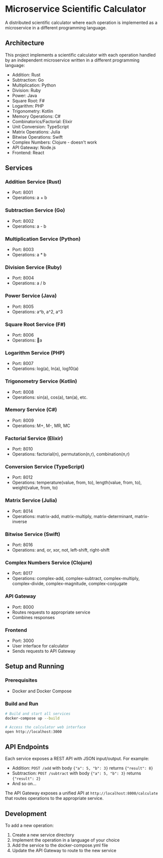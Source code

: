 # Microservice Scientific Calculator

A distributed scientific calculator where each operation is implemented as a microservice in a different programming language.

## Architecture

This project implements a scientific calculator with each operation handled by an independent microservice written in a different programming language:

- Addition: Rust
- Subtraction: Go
- Multiplication: Python
- Division: Ruby
- Power: Java
- Square Root: F#
- Logarithm: PHP
- Trigonometry: Kotlin
- Memory Operations: C#
- Combinatorics/Factorial: Elixir
- Unit Conversion: TypeScript
- Matrix Operations: Julia
- Bitwise Operations: Swift
- Complex Numbers: Clojure - doesn't work
- API Gateway: Node.js
- Frontend: React

## Services

### Addition Service (Rust)
- Port: 8001
- Operations: a + b

### Subtraction Service (Go)
- Port: 8002
- Operations: a - b

### Multiplication Service (Python)
- Port: 8003
- Operations: a * b

### Division Service (Ruby)
- Port: 8004
- Operations: a / b

### Power Service (Java)
- Port: 8005
- Operations: a^b, a^2, a^3

### Square Root Service (F#)
- Port: 8006
- Operations: a

### Logarithm Service (PHP)
- Port: 8007
- Operations: log(a), ln(a), log10(a)

### Trigonometry Service (Kotlin)
- Port: 8008
- Operations: sin(a), cos(a), tan(a), etc.

### Memory Service (C#)
- Port: 8009
- Operations: M+, M-, MR, MC

### Factorial Service (Elixir)
- Port: 8010
- Operations: factorial(n), permutation(n,r), combination(n,r)

### Conversion Service (TypeScript)
- Port: 8012
- Operations: temperature(value, from, to), length(value, from, to), weight(value, from, to)

### Matrix Service (Julia)
- Port: 8014
- Operations: matrix-add, matrix-multiply, matrix-determinant, matrix-inverse

### Bitwise Service (Swift)
- Port: 8016
- Operations: and, or, xor, not, left-shift, right-shift

### Complex Numbers Service (Clojure)
- Port: 8017
- Operations: complex-add, complex-subtract, complex-multiply, complex-divide, complex-magnitude, complex-conjugate

### API Gateway
- Port: 8000
- Routes requests to appropriate service
- Combines responses

### Frontend
- Port: 3000
- User interface for calculator
- Sends requests to API Gateway

## Setup and Running

### Prerequisites
- Docker and Docker Compose

### Build and Run
```bash
# Build and start all services
docker-compose up --build

# Access the calculator web interface
open http://localhost:3000
```

## API Endpoints

Each service exposes a REST API with JSON input/output. For example:

- Addition: `POST /add` with body `{"a": 5, "b": 3}` returns `{"result": 8}`
- Subtraction: `POST /subtract` with body `{"a": 5, "b": 3}` returns `{"result": 2}`
- And so on...

The API Gateway exposes a unified API at `http://localhost:8000/calculate` that routes operations to the appropriate service.

## Development

To add a new operation:
1. Create a new service directory
2. Implement the operation in a language of your choice
3. Add the service to the docker-compose.yml file
4. Update the API Gateway to route to the new service